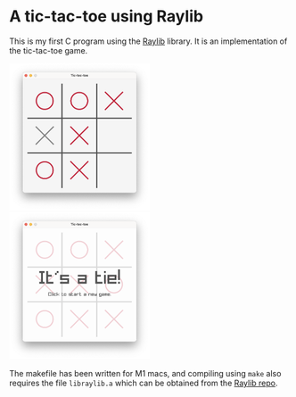 # A tic-tac-toe using Raylib

This is my first C program using the [Raylib](https://www.raylib.com/) library. It is an implementation of the tic-tac-toe game.

<img src="/screenshots/game.png" width=50% height=50%> <img src="/screenshots/tie.png" width=50% height=50%>

The makefile has been written for M1 macs, and compiling using `make` also requires the file `libraylib.a` which can be obtained from the [Raylib repo](https://github.com/raysan5/raylib).